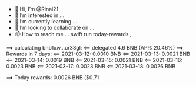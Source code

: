 - 👋 Hi, I’m @Rinal21
- 👀 I’m interested in ...
- 🌱 I’m currently learning ...
- 💞️ I’m looking to collaborate on ...
- 📫 How to reach me ...
swift run today-rewards <bnb addr1>,<bnb addr2>

==> calculating bnb1xw...ur38gl:
<== delegated 4.6 BNB (APR: 20.46%)
==> Rewards in 7 days:
<== 2021-03-12: 0.0010 BNB
<== 2021-03-13: 0.0021 BNB
<== 2021-03-14: 0.0019 BNB
<== 2021-03-15: 0.0021 BNB
<== 2021-03-16: 0.0023 BNB
<== 2021-03-17: 0.0023 BNB
<== 2021-03-18: 0.0026 BNB

==> Today rewards: 0.0026 BNB ($0.71
<!---
Rinal21/Rinal21 is a ✨ special ✨ repository because its `README.md` (this file) appears on your GitHub profile.
You can click the Preview link to take a look at your changes.
--->
